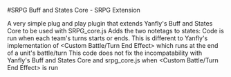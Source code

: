 #SRPG Buff and States Core - SRPG Extension

A very simple plug and play plugin that extends Yanfly's Buff and States Core to be used with SRPG_core.js
Adds the two notetags to states: <Custom SRPG Phase Start Effect> <Custom SRPG Phase End Effect>
Code is run when each team's turns starts or ends. This is different to Yanfly's implementation of <Custom Battle/Turn End Effect> which runs at the end of a unit's battle/turn
This code does not fix the incompatability with Yanfly's Buff and States Core and srpg_core.js when <Custom Battle/Turn End Effect> is run 
